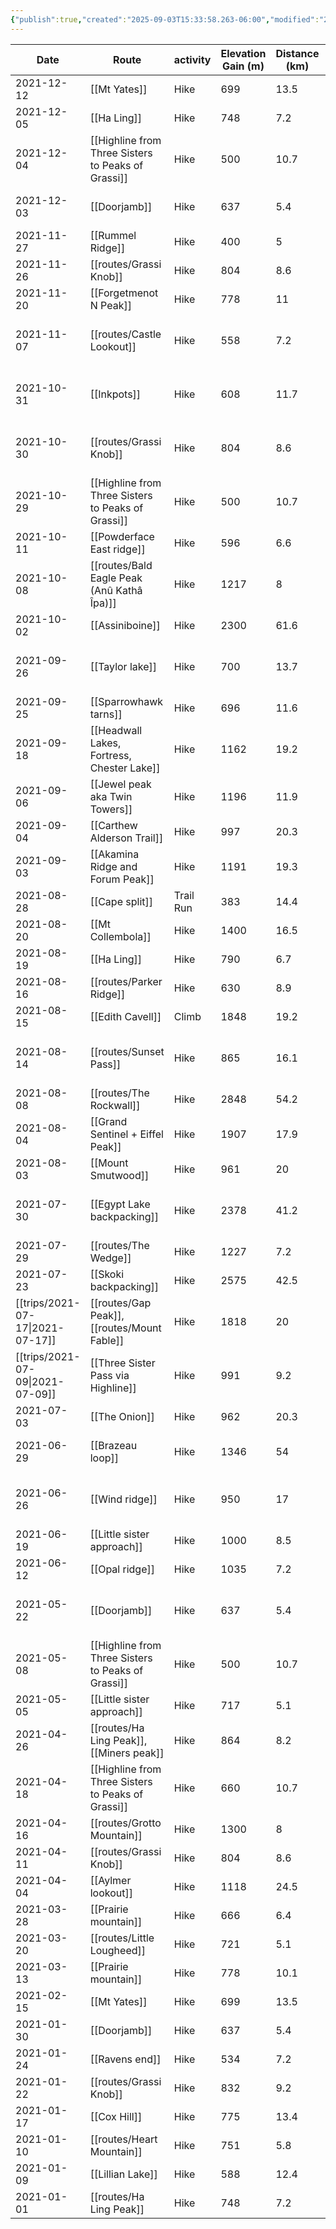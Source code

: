 ```yaml
---
{"publish":true,"created":"2025-09-03T15:33:58.263-06:00","modified":"2025-09-05T12:51:34.076-06:00","published":"2025-09-05T12:51:34.076-06:00","cssclasses":""}
---
```



|                Date                 |                       Route                        | activity  | Elevation Gain (m) | Distance (km) |           People           |    Region     | days |
| ----------------------------------- | -------------------------------------------------- | --------- | ------------------ | ------------- | -------------------------- | ------------- | ---- |
|             2021-12-12              |                    [[Mt Yates]]                    |   Hike    |        699         |     13.5      |        Adam, Emily         |               |  1   |
|             2021-12-05              |                    [[Ha Ling]]                     |   Hike    |        748         |      7.2      |            Adam            |               |  1   |
|             2021-12-04              | [[Highline from Three Sisters to Peaks of Grassi]] |   Hike    |        500         |     10.7      |        Adam, Colton        |               |  1   |
|             2021-12-03              |                    [[Doorjamb]]                    |   Hike    |        637         |      5.4      |    Adam, Colton, Emily     |               |  1   |
|             2021-11-27              |                  [[Rummel Ridge]]                  |   Hike    |        400         |       5       |        Adam, Emily         |               |  1   |
|             2021-11-26              |                  [[routes/Grassi Knob]]                   |   Hike    |        804         |      8.6      |            Adam            |  Bow Valley   |  1   |
|             2021-11-20              |               [[Forgetmenot N Peak]]               |   Hike    |        778         |      11       |        Adam, Emily         |               |  1   |
|             2021-11-07              |                 [[routes/Castle Lookout]]                 |   Hike    |        558         |      7.2      | Adam, Colton, Emily, Laura |     Banff     |  1   |
|             2021-10-31              |                    [[Inkpots]]                     |   Hike    |        608         |     11.7      | Adam, Colton, Emily, Laura |               |  1   |
|             2021-10-30              |                  [[routes/Grassi Knob]]                   |   Hike    |        804         |      8.6      | Adam, Colton, Emily, Laura |  Bow Valley   |  1   |
|             2021-10-29              | [[Highline from Three Sisters to Peaks of Grassi]] |   Hike    |        500         |     10.7      |            Adam            |               |  1   |
|             2021-10-11              |             [[Powderface East ridge]]              |   Hike    |        596         |      6.6      |        Adam, Emily         |               |  1   |
|             2021-10-08              |        [[routes/Bald Eagle Peak (Anû Kathâ Îpa)]]         |   Hike    |        1217        |       8       |        Adam, Colton        |  Bow Valley   |  1   |
|             2021-10-02              |                  [[Assiniboine]]                   |   Hike    |        2300        |     61.6      |            Adam            |               |  3   |
|             2021-09-26              |                  [[Taylor lake]]                   |   Hike    |        700         |     13.7      | Adam, Colton, Emily, Laura |               |  1   |
|             2021-09-25              |               [[Sparrowhawk tarns]]                |   Hike    |        696         |     11.6      |        Adam, Emily         |               |  1   |
|             2021-09-18              |     [[Headwall Lakes, Fortress, Chester Lake]]     |   Hike    |        1162        |     19.2      |        Adam, Emily         |               |  1   |
|             2021-09-06              |           [[Jewel peak aka Twin Towers]]           |   Hike    |        1196        |     11.9      |        Adam, Colton        |               |  1   |
|             2021-09-04              |             [[Carthew Alderson Trail]]             |   Hike    |        997         |     20.3      |        Adam, Emily         |               |  1   |
|             2021-09-03              |          [[Akamina Ridge and Forum Peak]]          |   Hike    |        1191        |     19.3      |        Adam, Emily         |               |  1   |
|             2021-08-28              |                   [[Cape split]]                   | Trail Run |        383         |     14.4      |            Adam            |               |  1   |
|             2021-08-20              |                 [[Mt Collembola]]                  |   Hike    |        1400        |     16.5      |            Adam            |               |  1   |
|             2021-08-19              |                    [[Ha Ling]]                     |   Hike    |        790         |      6.7      |            Adam            |               |  1   |
|             2021-08-16              |                  [[routes/Parker Ridge]]                  |   Hike    |        630         |      8.9      |        Adam, Colton        |    Jasper     |  1   |
|             2021-08-15              |                  [[Edith Cavell]]                  |   Climb   |        1848        |     19.2      |        Adam, Colton        |               |  1   |
|             2021-08-14              |                  [[routes/Sunset Pass]]                   |   Hike    |        865         |     16.1      | Adam, Colton, Emily, Laura |     Banff     |  1   |
|             2021-08-08              |                  [[routes/The Rockwall]]                  |   Hike    |        2848        |     54.2      |        Adam, Emily         |   Kootenays   |  4   |
|             2021-08-04              |          [[Grand Sentinel + Eiffel Peak]]          |   Hike    |        1907        |     17.9      |        Adam, Emily         |               |  1   |
|             2021-08-03              |                 [[Mount Smutwood]]                 |   Hike    |        961         |      20       |        Adam, Emily         |               |  1   |
|             2021-07-30              |             [[Egypt Lake backpacking]]             |   Hike    |        2378        |     41.2      | Adam, Colton, Emily, Laura |               |  3   |
|             2021-07-29              |                   [[routes/The Wedge]]                    |   Hike    |        1227        |      7.2      |        Adam, Corey         |  Kananaskis   |  1   |
|             2021-07-23              |               [[Skoki backpacking]]                |   Hike    |        2575        |     42.5      |        Adam, Emily         |               |  3   |
| [[trips/2021-07-17\|2021-07-17]] |           [[routes/Gap Peak]], [[routes/Mount Fable]]            |   Hike    |        1818        |      20       |        Adam, Colton        |  Bow Valley   |  1   |
| [[trips/2021-07-09\|2021-07-09]] |         [[Three Sister Pass via Highline]]         |   Hike    |        991         |      9.2      |            Adam            |               |  1   |
|             2021-07-03              |                   [[The Onion]]                    |   Hike    |        962         |     20.3      |        Adam, Emily         |               |  1   |
|             2021-06-29              |                  [[Brazeau loop]]                  |   Hike    |        1346        |      54       |    Adam, Francis, Matt     |               |  4   |
|             2021-06-26              |                   [[Wind ridge]]                   |   Hike    |        950         |      17       | Adam, Colton, Emily, Laura |               |  1   |
|             2021-06-19              |             [[Little sister approach]]             |   Hike    |        1000        |      8.5      |        Adam, Colton        |               |  1   |
|             2021-06-12              |                   [[Opal ridge]]                   |   Hike    |        1035        |      7.2      |        Adam, Emily         |               |  1   |
|             2021-05-22              |                    [[Doorjamb]]                    |   Hike    |        637         |      5.4      | Adam, Colton, Emily, Laura |               |  1   |
|             2021-05-08              | [[Highline from Three Sisters to Peaks of Grassi]] |   Hike    |        500         |     10.7      |        Adam, Colton        |               |  1   |
|             2021-05-05              |             [[Little sister approach]]             |   Hike    |        717         |      5.1      |            Adam            |               |  1   |
|             2021-04-26              |         [[routes/Ha Ling Peak]], [[Miners peak]]          |   Hike    |        864         |      8.2      |        Adam, Emily         |  Bow Valley   |  1   |
|             2021-04-18              | [[Highline from Three Sisters to Peaks of Grassi]] |   Hike    |        660         |     10.7      |        Adam, Colton        |               |  1   |
|             2021-04-16              |                [[routes/Grotto Mountain]]                 |   Hike    |        1300        |       8       |        Adam, Colton        |  Bow Valley   |  1   |
|             2021-04-11              |                  [[routes/Grassi Knob]]                   |   Hike    |        804         |      8.6      |        Adam, Colton        |  Bow Valley   |  1   |
|             2021-04-04              |                 [[Aylmer lookout]]                 |   Hike    |        1118        |     24.5      |        Adam, Emily         |               |  1   |
|             2021-03-28              |                [[Prairie mountain]]                |   Hike    |        666         |      6.4      |        Adam, Emily         |               |  1   |
|             2021-03-20              |                [[routes/Little Lougheed]]                 |   Hike    |        721         |      5.1      |        Adam, Emily         | Smith-Dorrien |  1   |
|             2021-03-13              |                [[Prairie mountain]]                |   Hike    |        778         |     10.1      |        Adam, Emily         |               |  1   |
|             2021-02-15              |                    [[Mt Yates]]                    |   Hike    |        699         |     13.5      |        Adam, Emily         |               |  1   |
|             2021-01-30              |                    [[Doorjamb]]                    |   Hike    |        637         |      5.4      |        Adam, Emily         |               |  1   |
|             2021-01-24              |                   [[Ravens end]]                   |   Hike    |        534         |      7.2      |        Adam, Emily         |               |  1   |
|             2021-01-22              |                  [[routes/Grassi Knob]]                   |   Hike    |        832         |      9.2      |            Adam            |  Bow Valley   |  1   |
|             2021-01-17              |                    [[Cox Hill]]                    |   Hike    |        775         |     13.4      |        Adam, Emily         |               |  1   |
|             2021-01-10              |                 [[routes/Heart Mountain]]                 |   Hike    |        751         |      5.8      |        Adam, Emily         |  Bow Valley   |  1   |
|             2021-01-09              |                  [[Lillian Lake]]                  |   Hike    |        588         |     12.4      |        Adam, Emily         |               |  1   |
|             2021-01-01              |                  [[routes/Ha Ling Peak]]                  |   Hike    |        748         |      7.2      |        Adam, Emily         |  Bow Valley   |  1   |
